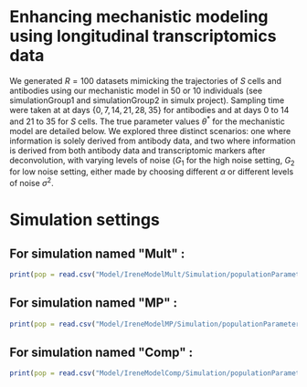 # Enhancing mechanistic modeling using longitudinal transcriptomics data

We generated $R = 100$ datasets mimicking the trajectories of $S$ cells and antibodies using our mechanistic model in 50 or 10 individuals (see simulationGroup1 and simulationGroup2 in simulx project). Sampling time were taken at  at days $\{0, 7, 14, 21, 28, 35\}$ for antibodies and at days $0$ to $14$ and $21$ to $35$ for $S$ cells. The true parameter values $\theta^*$ for the mechanistic model are detailed below. We explored three distinct scenarios: one where information is solely derived from antibody data, and two where information is derived from both antibody data and transcriptomic markers after deconvolution, with varying levels of noise ($G_1$ for the high noise setting, $G_2$ for low noise setting, either made by choosing different $\alpha$ or different levels of noise $\sigma^2$. 

# Simulation settings 

## For simulation named "Mult" : 

```r
print(pop = read.csv("Model/IreneModelMult/Simulation/populationParameters.txt")[1,2:10,drop=F])
```

## For simulation named "MP" : 

```r
print(pop = read.csv("Model/IreneModelMP/Simulation/populationParameters.txt")[1,2:10,drop=F])
```

## For simulation named "Comp" : 

```r
print(pop = read.csv("Model/IreneModelComp/Simulation/populationParameters.txt")[1,2:10,drop=F])
```
